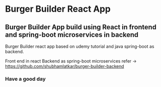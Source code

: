 # Burger Builder React App

## Burger Builder App build using React in frontend and spring-boot microservices in backend

Burger Builder react app based on udemy tutorial and java spring-boot as backend.

Front end in react
Backend as spring-boot microservices refer -> https://github.com/shubhamlatkar/burger-builder-backend

### Have a good day
